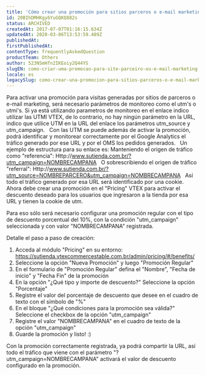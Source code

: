 ```yaml
---
title: 'Cómo crear una promoción para sitios parceros o e-mail marketing'
id: 20BIhDMHKgy6YuGQKQ882s
status: ARCHIVED
createdAt: 2017-07-07T01:16:15.634Z
updatedAt: 2020-03-06T13:53:59.489Z
publishedAt: 
firstPublishedAt: 
contentType: frequentlyAskedQuestion
productTeam: Others
author: 523NSmHfn2IKEoiy2Q44YS
slugEN: como-criar-uma-promocao-para-site-parceiro-ou-e-mail-marketing
locale: es
legacySlug: como-crear-una-promocion-para-sitios-parceros-o-e-mail-marketing
---
```


Para activar una promoción para visitas generadas por sitios de parceros o e-mail marketing, será necesario parámetros de monitoreo como el utm's o utmi's.
Si ya está utilizando parametros de monitoreo en el enlace indico utilizar las UTMI VTEX, de lo contrario, no hay ningún parámetro en la URL, indico que utilice UTM en la URL del enlace los parámetros utm_source y utm_campaign.
 
Con las UTM se puede además de activar la promoción, podrá identificar y monitorear correctamente por el Google Analytics el tráfico generado por ese URL y por el OMS los pedidos generados.
 
Un ejemplo de estructura para su enlace es:
Manteniendo el origen de tráfico como "referencia":
Http://www.sutienda.com.br/?utm_campaign=NOMBRECAMPANA
 
O sobrescribiendo el origen de tráfico "referral":
Http://www.sutienda.com.br/?utm_source=NOMBREPARCERO&utm_campaign=NOMBRECAMPANA
 
Así todo el tráfico generado por esa URL será identificado por una cookie.
Ahora debe crear una promoción en el "Pricing" VTEX para activar el descuento deseado para los usuarios que ingresaron a la tienda por esa URL y tienen la cookie de utm.

Para eso sólo será necesario configurar una promoción regular con el tipo de descuento porcentual del 10%, con la condición "utm_campaign" seleccionada y con valor "NOMBRECAMPANA" registrada.

Detalle el paso a paso de creación:
1. Acceda al módulo "Pricing" en su entorno: https://sutienda.vtexcommercestable.com.br/admin/pricing/#/benefits/
2. Seleccione la opción "Nueva Promoción" y luego "Promoción Regular"
3. En el formulario de "Promoción Regular" defina el "Nombre", "Fecha de inicio" y "Fecha Fin" de la promoción
4. En la opción "¿Qué tipo y importe de descuento?" Seleccione la opción "Porcentaje"
5. Registre el valor del porcentaje de descuento que desee en el cuadro de texto con el símbolo de "%"
6. En el bloque "¿Qué condiciones para la promoción sea válida?" Seleccione el checkbox de la opción "utm_campaign"
7. Registre el valor "NOMBRECAMPANA" en el cuadro de texto de la opción "utm_campaign"
8. Guarde la promoción y listo! :)

Con la promoción correctamente registrada, ya podrá compartir la URL, así todo el tráfico que viene con el parámetro "?utm_campaign=NOMBRECAMPANA" activará el valor de descuento configurado en la promoción.
